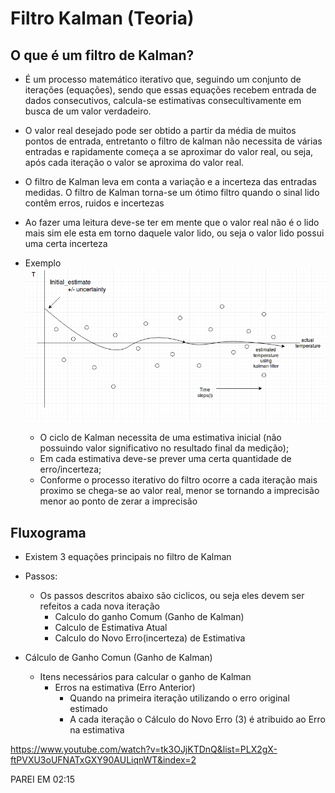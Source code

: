 # Filtro Kalman (Teoria)

## O que é um filtro de Kalman?
- É um processo matemático iterativo que, seguindo um conjunto de iterações (equações), sendo que essas equações recebem entrada de dados consecutivos, calcula-se estimativas  consecultivamente em busca de um valor verdadeiro. 

- O valor real desejado pode ser obtido a partir da média de muitos pontos de entrada, entretanto o filtro de kalman não necessita de várias entradas e rapidamente começa a se aproximar do valor real, ou seja, após cada iteração o valor se aproxima do valor real.

- O filtro de Kalman leva em conta a variação e a incerteza das entradas medidas. O filtro de Kalman torna-se um ótimo filtro quando o sinal lido contêm erros, ruidos e incertezas 

- Ao fazer uma leitura deve-se ter em mente que o valor real não é o lido mais sim ele esta em torno daquele valor lido, ou seja o valor lido possui uma certa incerteza 

- Exemplo 
    ![Grafico_Temperatura](img\001.png)
    - O ciclo de Kalman necessita de uma estimativa inicial (não possuindo valor significativo no resultado final da medição);
    - Em cada estimativa deve-se prever uma certa quantidade de erro/incerteza;
    - Conforme o processo iterativo do filtro ocorre a cada iteração mais proximo se chega-se ao valor real, menor se tornando a imprecisão menor ao ponto de zerar a imprecisão


## Fluxograma

- Existem 3 equações principais no filtro de Kalman 

- Passos:
    - Os passos descritos abaixo são ciclicos, ou seja eles devem ser refeitos a cada nova iteração 
        - Calculo do ganho Comum (Ganho de Kalman)
        - Calculo de Estimativa Atual
        - Calculo do Novo Erro(incerteza) de Estimativa

- Cálculo de Ganho Comun (Ganho de Kalman)
    - Itens necessários para calcular o ganho de Kalman 
        - Erros na estimativa (Erro Anterior)
            - Quando na primeira iteração utilizando o erro original estimado 
            - A cada iteração o Cálculo do Novo Erro (3) é atribuido ao Erro na estimativa


https://www.youtube.com/watch?v=tk3OJjKTDnQ&list=PLX2gX-ftPVXU3oUFNATxGXY90AULiqnWT&index=2

PAREI EM 02:15